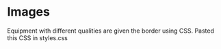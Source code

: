 
# Images
Equipment with different qualities are given the border using CSS. Pasted this CSS in styles.css



